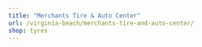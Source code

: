 ```yaml
---
title: "Merchants Tire & Auto Center"
url: /virginia-beach/merchants-tire-and-auto-center/
shop: tyres
---
```

